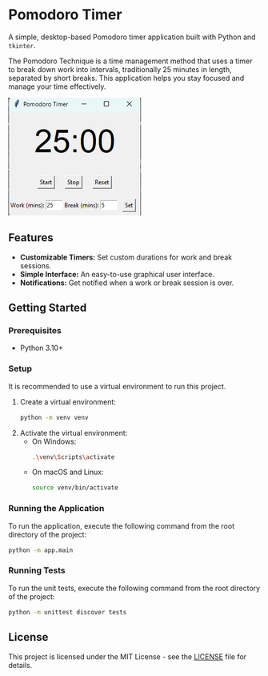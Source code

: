 # Pomodoro Timer

A simple, desktop-based Pomodoro timer application built with Python and `tkinter`.

The Pomodoro Technique is a time management method that uses a timer to break down work into intervals, traditionally 25 minutes in length, separated by short breaks. This application helps you stay focused and manage your time effectively.

![Screenshot of the Pomodoro Timer application](docs/images/screenshot.png)

## Features

*   **Customizable Timers:** Set custom durations for work and break sessions.
*   **Simple Interface:** An easy-to-use graphical user interface.
*   **Notifications:** Get notified when a work or break session is over.

## Getting Started

### Prerequisites

*   Python 3.10+

### Setup

It is recommended to use a virtual environment to run this project.

1.  Create a virtual environment:
    ```bash
    python -m venv venv
    ```
2.  Activate the virtual environment:
    *   On Windows:
        ```bash
        .\venv\Scripts\activate
        ```
    *   On macOS and Linux:
        ```bash
        source venv/bin/activate
        ```

### Running the Application

To run the application, execute the following command from the root directory of the project:

```bash
python -m app.main
```

### Running Tests

To run the unit tests, execute the following command from the root directory of the project:

```bash
python -m unittest discover tests
```

## License

This project is licensed under the MIT License - see the [LICENSE](LICENSE) file for details.
